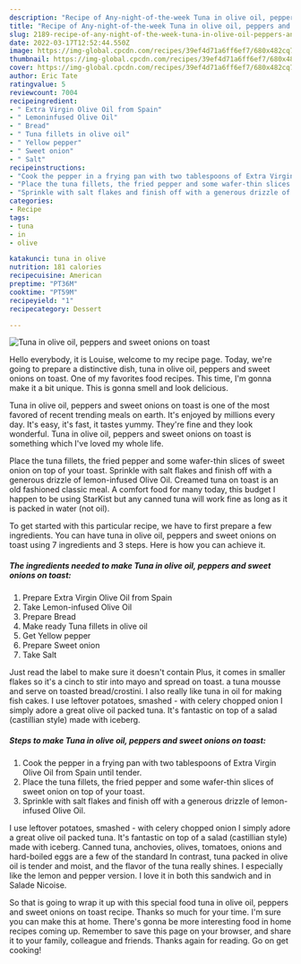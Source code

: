 ```yaml
---
description: "Recipe of Any-night-of-the-week Tuna in olive oil, peppers and sweet onions on toast"
title: "Recipe of Any-night-of-the-week Tuna in olive oil, peppers and sweet onions on toast"
slug: 2189-recipe-of-any-night-of-the-week-tuna-in-olive-oil-peppers-and-sweet-onions-on-toast
date: 2022-03-17T12:52:44.550Z
image: https://img-global.cpcdn.com/recipes/39ef4d71a6ff6ef7/680x482cq70/tuna-in-olive-oil-peppers-and-sweet-onions-on-toast-recipe-main-photo.jpg
thumbnail: https://img-global.cpcdn.com/recipes/39ef4d71a6ff6ef7/680x482cq70/tuna-in-olive-oil-peppers-and-sweet-onions-on-toast-recipe-main-photo.jpg
cover: https://img-global.cpcdn.com/recipes/39ef4d71a6ff6ef7/680x482cq70/tuna-in-olive-oil-peppers-and-sweet-onions-on-toast-recipe-main-photo.jpg
author: Eric Tate
ratingvalue: 5
reviewcount: 7004
recipeingredient:
- " Extra Virgin Olive Oil from Spain"
- " Lemoninfused Olive Oil"
- " Bread"
- " Tuna fillets in olive oil"
- " Yellow pepper"
- " Sweet onion"
- " Salt"
recipeinstructions:
- "Cook the pepper in a frying pan with two tablespoons of Extra Virgin Olive Oil from Spain until tender."
- "Place the tuna fillets, the fried pepper and some wafer-thin slices of sweet onion on top of your toast."
- "Sprinkle with salt flakes and finish off with a generous drizzle of lemon-infused Olive Oil."
categories:
- Recipe
tags:
- tuna
- in
- olive

katakunci: tuna in olive 
nutrition: 181 calories
recipecuisine: American
preptime: "PT36M"
cooktime: "PT59M"
recipeyield: "1"
recipecategory: Dessert

---
```



![Tuna in olive oil, peppers and sweet onions on toast](https://img-global.cpcdn.com/recipes/39ef4d71a6ff6ef7/680x482cq70/tuna-in-olive-oil-peppers-and-sweet-onions-on-toast-recipe-main-photo.jpg)

Hello everybody, it is Louise, welcome to my recipe page. Today, we're going to prepare a distinctive dish, tuna in olive oil, peppers and sweet onions on toast. One of my favorites food recipes. This time, I'm gonna make it a bit unique. This is gonna smell and look delicious.

Tuna in olive oil, peppers and sweet onions on toast is one of the most favored of recent trending meals on earth. It's enjoyed by millions every day. It's easy, it's fast, it tastes yummy. They're fine and they look wonderful. Tuna in olive oil, peppers and sweet onions on toast is something which I've loved my whole life.

Place the tuna fillets, the fried pepper and some wafer-thin slices of sweet onion on top of your toast. Sprinkle with salt flakes and finish off with a generous drizzle of lemon-infused Olive Oil. Creamed tuna on toast is an old fashioned classic meal. A comfort food for many today, this budget I happen to be using StarKist but any canned tuna will work fine as long as it is packed in water (not oil).


To get started with this particular recipe, we have to first prepare a few ingredients. You can have tuna in olive oil, peppers and sweet onions on toast using 7 ingredients and 3 steps. Here is how you can achieve it.

<!--inarticleads1-->

##### The ingredients needed to make Tuna in olive oil, peppers and sweet onions on toast:

1. Prepare  Extra Virgin Olive Oil from Spain
1. Take  Lemon-infused Olive Oil
1. Prepare  Bread
1. Make ready  Tuna fillets in olive oil
1. Get  Yellow pepper
1. Prepare  Sweet onion
1. Take  Salt


Just read the label to make sure it doesn't contain Plus, it comes in smaller flakes so it's a cinch to stir into mayo and spread on toast. a tuna mousse and serve on toasted bread/crostini. I also really like tuna in oil for making fish cakes. I use leftover potatoes, smashed - with celery chopped onion I simply adore a great olive oil packed tuna. It's fantastic on top of a salad (castillian style) made with iceberg. 

<!--inarticleads2-->

##### Steps to make Tuna in olive oil, peppers and sweet onions on toast:

1. Cook the pepper in a frying pan with two tablespoons of Extra Virgin Olive Oil from Spain until tender.
1. Place the tuna fillets, the fried pepper and some wafer-thin slices of sweet onion on top of your toast.
1. Sprinkle with salt flakes and finish off with a generous drizzle of lemon-infused Olive Oil.


I use leftover potatoes, smashed - with celery chopped onion I simply adore a great olive oil packed tuna. It's fantastic on top of a salad (castillian style) made with iceberg. Canned tuna, anchovies, olives, tomatoes, onions and hard-boiled eggs are a few of the standard In contrast, tuna packed in olive oil is tender and moist, and the flavor of the tuna really shines. I especially like the lemon and pepper version. I love it in both this sandwich and in Salade Nicoise. 

So that is going to wrap it up with this special food tuna in olive oil, peppers and sweet onions on toast recipe. Thanks so much for your time. I'm sure you can make this at home. There's gonna be more interesting food in home recipes coming up. Remember to save this page on your browser, and share it to your family, colleague and friends. Thanks again for reading. Go on get cooking!
